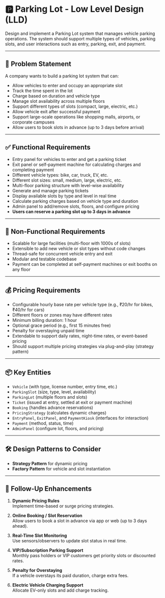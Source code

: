 # 🅿️ Parking Lot - Low Level Design (LLD)

Design and implement a Parking Lot system that manages vehicle parking operations. The system should support multiple types of vehicles, parking slots, and user interactions such as entry, parking, exit, and payment.

---

## 📌 Problem Statement

A company wants to build a parking lot system that can:

- Allow vehicles to enter and occupy an appropriate slot
- Track the time spent in the lot
- Charge based on duration and vehicle type
- Manage slot availability across multiple floors
- Support different types of slots (compact, large, electric, etc.)
- Allow vehicle exit after successful payment
- Support large-scale operations like shopping malls, airports, or corporate campuses
- Allow users to book slots in advance (up to 3 days before arrival)

---

## ✅ Functional Requirements

- Entry panel for vehicles to enter and get a parking ticket
- Exit panel or self-payment machine for calculating charges and completing payment
- Different vehicle types: bike, car, truck, EV, etc.
- Different slot sizes: small, medium, large, electric, etc.
- Multi-floor parking structure with level-wise availability
- Generate and manage parking tickets
- Display available slots by type and level in real time
- Calculate parking charges based on vehicle type and duration
- Admin panel to add/remove slots, floors, and configure pricing
- **Users can reserve a parking slot up to 3 days in advance**

---

## 🚫 Non-Functional Requirements

- Scalable for large facilities (multi-floor with 1000s of slots)
- Extensible to add new vehicle or slot types without code changes
- Thread-safe for concurrent vehicle entry and exit
- Modular and testable codebase
- Payment can be completed at self-payment machines or exit booths on any floor

---

## 💰 Pricing Requirements

- Configurable hourly base rate per vehicle type (e.g., ₹20/hr for bikes, ₹40/hr for cars)
- Different floors or zones may have different rates
- Minimum billing duration: 1 hour
- Optional grace period (e.g., first 15 minutes free)
- Penalty for overstaying unpaid time
- Extendable to support daily rates, night-time rates, or event-based pricing
- Should support multiple pricing strategies via plug-and-play (strategy pattern)

---

## 📦 Key Entities

- `Vehicle` (with type, license number, entry time, etc.)
- `ParkingSlot` (size, type, level, availability)
- `ParkingLot` (multiple floors and slots)
- `Ticket` (issued at entry, settled at exit or payment machine)
- `Booking` (handles advance reservations)
- `PricingStrategy` (calculates dynamic charges)
- `EntryPanel`, `ExitPanel`, and `PaymentKiosk` (interfaces for interaction)
- `Payment` (method, status, time)
- `AdminPanel` (configure lot, floors, and pricing)

---

## 🛠 Design Patterns to Consider

- **Strategy Pattern** for dynamic pricing
- **Factory Pattern** for vehicle and slot instantiation

---

## 🔁 Follow-Up Enhancements

1. **Dynamic Pricing Rules**  
   Implement time-based or surge pricing strategies.

2. **Online Booking / Slot Reservation**  
   Allow users to book a slot in advance via app or web (up to 3 days ahead).

3. **Real-Time Slot Monitoring**  
   Use sensors/observers to update slot status in real time.

4. **VIP/Subscription Parking Support**  
   Monthly pass holders or VIP customers get priority slots or discounted rates.

5. **Penalty for Overstaying**  
   If a vehicle overstays its paid duration, charge extra fees.

6. **Electric Vehicle Charging Support**  
   Allocate EV-only slots and add charge tracking.
